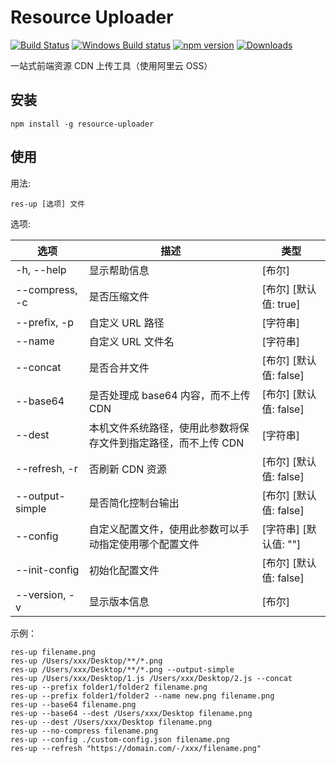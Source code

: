 Resource Uploader
===============================

[![Build Status](https://circleci.com/gh/hex-ci/resource-uploader/tree/master.svg?style=shield)](https://circleci.com/gh/hex-ci/resource-uploader/tree/master) [![Windows Build status](https://ci.appveyor.com/api/projects/status/rtsoxi1ek6atyxfb?svg=true)](https://ci.appveyor.com/project/hex-ci/resource-uploader) [![npm version](https://badgen.net/npm/v/resource-uploader)](https://www.npmjs.com/package/resource-uploader) [![Downloads](https://badgen.net/npm/dt/resource-uploader)](https://www.npmjs.com/package/resource-uploader)

一站式前端资源 CDN 上传工具（使用阿里云 OSS）

## 安装

```
npm install -g resource-uploader
```

## 使用

用法:

```
res-up [选项] 文件
```

选项:

| 选项            | 描述                                                           | 类型                   |
|-----------------|----------------------------------------------------------------|------------------------|
| -h, --help      | 显示帮助信息                                                   | [布尔]                 |
| --compress, -c  | 是否压缩文件                                                   | [布尔] [默认值: true]  |
| --prefix, -p    | 自定义 URL 路径                                                | [字符串]               |
| --name          | 自定义 URL 文件名                                              | [字符串]               |
| --concat        | 是否合并文件                                                   | [布尔] [默认值: false] |
| --base64        | 是否处理成 base64 内容，而不上传 CDN                           | [布尔] [默认值: false] |
| --dest          | 本机文件系统路径，使用此参数将保存文件到指定路径，而不上传 CDN | [字符串]               |
| --refresh, -r   | 否刷新 CDN 资源                                                | [布尔] [默认值: false] |
| --output-simple | 是否简化控制台输出                                             | [布尔] [默认值: false] |
| --config        | 自定义配置文件，使用此参数可以手动指定使用哪个配置文件         | [字符串] [默认值: ""]  |
| --init-config   | 初始化配置文件                                                 | [布尔] [默认值: false] |
| --version, -v   | 显示版本信息                                                   | [布尔]                 |

示例：

```
res-up filename.png
res-up /Users/xxx/Desktop/**/*.png
res-up /Users/xxx/Desktop/**/*.png --output-simple
res-up /Users/xxx/Desktop/1.js /Users/xxx/Desktop/2.js --concat
res-up --prefix folder1/folder2 filename.png
res-up --prefix folder1/folder2 --name new.png filename.png
res-up --base64 filename.png
res-up --base64 --dest /Users/xxx/Desktop filename.png
res-up --dest /Users/xxx/Desktop filename.png
res-up --no-compress filename.png
res-up --config ./custom-config.json filename.png
res-up --refresh "https://domain.com/-/xxx/filename.png"
```
